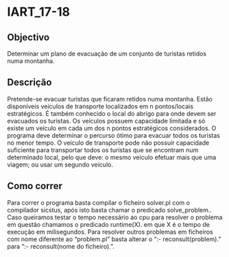 # IART_17-18

## Objectivo
Determinar um plano de evacuação de um conjunto de turistas retidos numa montanha.

## Descrição
Pretende-se evacuar turistas que ficaram retidos numa montanha. 
Estão disponíveis veículos de transporte localizados em n pontos/locais estratégicos. 
É também conhecido o local do abrigo para onde devem ser evacuados os turistas. 
Os veículos possuem capacidade limitada e só existe um veículo em cada um dos n pontos estratégicos considerados.
O programa deve determinar o percurso ótimo para evacuar todos os turistas no menor tempo. 
O veículo de transporte pode não possuir capacidade suficiente para transportar todos os turistas que se encontram num determinado local, 
pelo que deve: o mesmo veículo efetuar mais que uma viagem; ou usar um segundo veículo.

## Como correr
Para correr o programa basta compilar o ficheiro solver.pl com o compilador sicstus, após isto basta chamar o predicado solve_problem.. 
Caso queiramos testar o tempo necessário ao cpu para resolver o problema em questão chamamos o predicado runtime(X). em que X é o tempo de execução em milisegundos.
Para resolver outros problemas em ficheiros com nome diferente ao “problem.pl” basta alterar o “:- reconsult(problem).” para “:- reconsult(nome do ficheiro).”.
